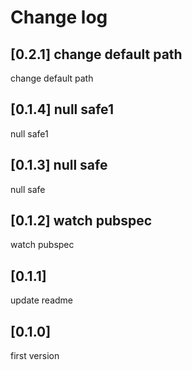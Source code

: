 # Change log

## [0.2.1] change default path
change default path

## [0.1.4] null safe1

null safe1
## [0.1.3] null safe

null safe

## [0.1.2] watch pubspec

watch pubspec

## [0.1.1]

update readme

## [0.1.0]

first version
